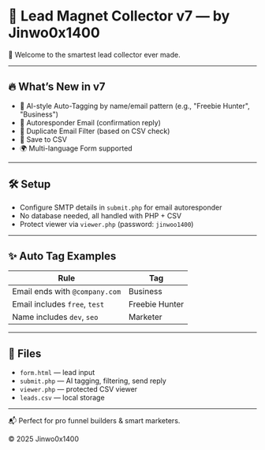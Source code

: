 # 🧲 Lead Magnet Collector v7 — by Jinwo0x1400

🤖 Welcome to the smartest lead collector ever made.

---

## 🔥 What’s New in v7

- 🧠 AI-style Auto-Tagging by name/email pattern (e.g., "Freebie Hunter", "Business")
- 🔁 Autoresponder Email (confirmation reply)
- 🚫 Duplicate Email Filter (based on CSV check)
- 💾 Save to CSV
- 🌍 Multi-language Form supported

---

## 🛠 Setup

- Configure SMTP details in `submit.php` for email autoresponder
- No database needed, all handled with PHP + CSV
- Protect viewer via `viewer.php` (password: `jinwoo1400`)

---

## ✨ Auto Tag Examples

| Rule | Tag |
|------|-----|
| Email ends with `@company.com` | Business |
| Email includes `free`, `test` | Freebie Hunter |
| Name includes `dev`, `seo` | Marketer |

---

## 📂 Files

- `form.html` — lead input
- `submit.php` — AI tagging, filtering, send reply
- `viewer.php` — protected CSV viewer
- `leads.csv` — local storage

---

📬 Perfect for pro funnel builders & smart marketers.

© 2025 Jinwo0x1400
